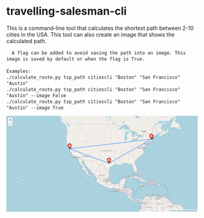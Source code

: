 # travelling-salesman-cli

This is a command-line tool that calculates the shortest path between 2-10 cities in the USA.
    This tool can also create an image that shows the calculated path.

      A flag can be added to avoid saving the path into an image. This image is saved by default or when the flag is True.

    Examples:
    ./calculate_route.py tsp_path citiescli "Boston" "San Francisco" "Austin"
    ./calculate_route.py tsp_path citiescli "Boston" "San Francisco" "Austin" --image False
    ./calculate_route.py tsp_path citiescli "Boston" "San Francisco" "Austin" --image True



![alt text](image.png)